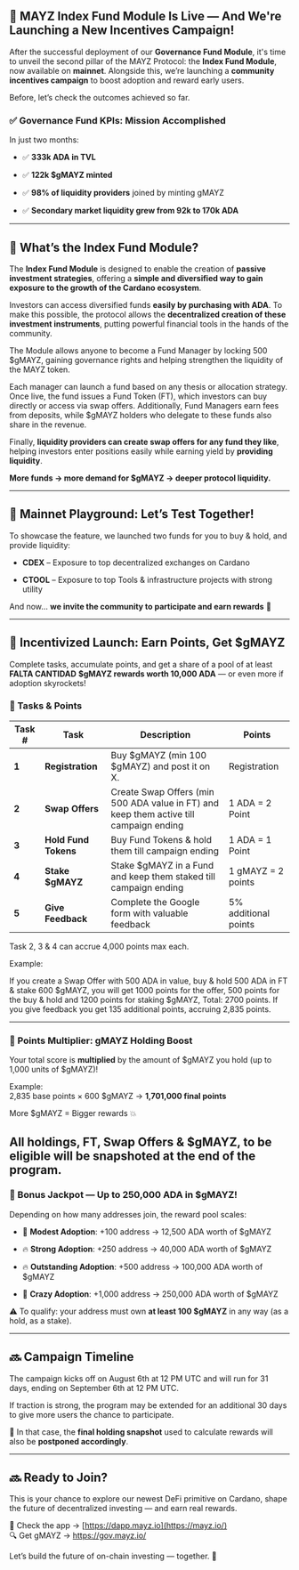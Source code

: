 ## **🚀 MAYZ Index Fund Module Is Live — And We're Launching a New Incentives Campaign\!**

After the successful deployment of our **Governance Fund Module**, it's time to unveil the second pillar of the MAYZ Protocol: the **Index Fund Module**, now available on **mainnet**. Alongside this, we’re launching a **community incentives campaign** to boost adoption and reward early users.

Before, let’s check the outcomes achieved so far.

### **✅ Governance Fund KPIs: Mission Accomplished**

In just two months:

* ✅ **333k ADA in TVL**

* ✅ **122k $gMAYZ minted**

* ✅ **98% of liquidity providers** joined by minting gMAYZ

* ✅ **Secondary market liquidity grew from 92k to 170k ADA**

---

## **🧠 What’s the Index Fund Module?**

The **Index Fund Module** is designed to enable the creation of **passive investment strategies**, offering a **simple and diversified way to gain exposure to the growth of the Cardano ecosystem**.

Investors can access diversified funds **easily by purchasing with ADA**. To make this possible, the protocol allows the **decentralized creation of these investment instruments**, putting powerful financial tools in the hands of the community.

The Module allows anyone to become a Fund Manager by locking 500 $gMAYZ, gaining governance rights and helping strengthen the liquidity of the MAYZ token.

Each manager can launch a fund based on any thesis or allocation strategy. Once live, the fund issues a Fund Token (FT), which investors can buy directly or access via swap offers. Additionally, Fund Managers earn fees from deposits, while $gMAYZ holders who delegate to these funds also share in the revenue.

Finally, **liquidity providers can create swap offers for any fund they like**, helping investors enter positions easily while earning yield by **providing liquidity**.

**More funds → more demand for $gMAYZ → deeper protocol liquidity.**

---

## **🎯 Mainnet Playground: Let’s Test Together\!**

To showcase the feature, we launched two funds for you to buy & hold, and provide liquidity:

* **CDEX** – Exposure to top decentralized exchanges on Cardano

* **CTOOL** – Exposure to top Tools & infrastructure projects with strong utility

And now… **we invite the community to participate and earn rewards** 🎁

---

## **🎁 Incentivized Launch: Earn Points, Get $gMAYZ**

Complete tasks, accumulate points, and get a share of a pool of at least **FALTA CANTIDAD** **$gMAYZ rewards worth 10,000 ADA** — or even more if adoption skyrockets\!

### **📌 Tasks & Points**

| Task \# | Task | Description | Points |
| ----- | ----- | ----- | ----- |
| **1** | **Registration** | Buy $gMAYZ (min 100 $gMAYZ) and post it on X. | Registration |
| **2** | **Swap Offers** | Create Swap Offers (min 500 ADA value in FT) and keep them active till campaign ending | 1 ADA \= 2 Point  |
| **3** | **Hold Fund Tokens** | Buy Fund Tokens & hold them till campaign ending | 1 ADA \= 1 Point |
| **4** | **Stake $gMAYZ** | Stake $gMAYZ in a Fund and keep them staked till campaign ending | 1 gMAYZ \= 2 points  |
| **5** | **Give Feedback** | Complete the Google form with valuable feedback | 5% additional points |

Task 2, 3 & 4 can accrue 4,000 points max each.

Example: 

If you create a Swap Offer with 500 ADA in value, buy & hold 500 ADA in FT & stake 600 $gMAYZ, you will get 1000 points for the offer, 500 points for the buy & hold and 1200 points for staking $gMAYZ, Total: 2700 points. If you give feedback you get 135 additional points, accruing 2,835 points.

---

### **🧮 Points Multiplier: gMAYZ Holding Boost**

Your total score is **multiplied** by the amount of $gMAYZ you hold (up to 1,000 units of $gMAYZ)\!

Example:  
2,835 base points × 600 $gMAYZ → **1,701,000 final points**

More $gMAYZ \= Bigger rewards 💥

All holdings, FT, Swap Offers & $gMAYZ, to be eligible will be snapshoted at the end of the program.  
---

### **🎉 Bonus Jackpot — Up to 250,000 ADA in $gMAYZ\!**

Depending on how many addresses join, the reward pool scales:

* 🎯 **Modest Adoption**: \+100 address → 12,500 ADA worth of $gMAYZ

* 🔥 **Strong Adoption**: \+250 address → 40,000 ADA worth of $gMAYZ

* 🔥 **Outstanding Adoption**: \+500 address → 100,000 ADA worth of $gMAYZ

* 🚀 **Crazy Adoption**: \+1,000 address → 250,000 ADA worth of $gMAYZ

⚠️ To qualify: your address must own **at least 100 $gMAYZ** in any way (as a hold, as a stake).

---

## **🔜 Campaign Timeline**

The campaign kicks off on August 6th at 12 PM UTC and will run for 31 days, ending on September 6th at 12 PM UTC.

If traction is strong, the program may be extended for an additional 30 days to give more users the chance to participate.

📸 In that case, the **final holding snapshot** used to calculate rewards will also be **postponed accordingly**.

---

## **🔜 Ready to Join?**

This is your chance to explore our newest DeFi primitive on Cardano, shape the future of decentralized investing — and earn real rewards.

🧭 Check the app → [https://dapp.mayz.io](https://mayz.io/)  
 🔍 Get gMAYZ → https://gov.mayz.io/

Let’s build the future of on-chain investing — together. 💪